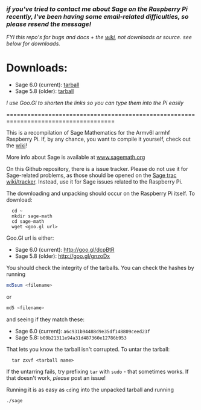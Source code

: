 ### *if you've tried to contact me about Sage on the Raspberry Pi recently, I've been having some email-related difficulties, so please resend the message!* 
*FYI this repo's for bugs and docs + the [wiki](http://github.com/ArchimedesPi/SageMathematics-raspi/wiki/), not downloads or source. see below for downloads.*

Downloads:
===========
  * Sage 6.0 (current): [tarball](http://goo.gl/dcpBtR)
  * Sage 5.8 (older): [tarball](http://goo.gl/gnzoDx)

*I use Goo.Gl to shorten the links so you can type them into the Pi _easily_*


=====================================================================================

This is a recompilation of Sage Mathematics for the Armv6l armhf Raspberry Pi.
If, by any chance, you want to compile it yourself, check out the [wiki](http://github.com/ArchimedesPi/SageMathematics-raspi/wiki/)!


More info about Sage is available at www.sagemath.org

On this Github repository, there is a issue tracker.
Please do not use it for Sage-related problems, as those should be opened on the [Sage trac wiki/tracker](http://trac.sagemath.org).
Instead, use it for Sage issues related to the Raspberry Pi.

The downloading and unpacking should occur on the Raspberry Pi itself.
To download:

````
  cd ~
  mkdir sage-math
  cd sage-math
  wget <goo.gl url>
````  
Goo.Gl url is either:

  * Sage 6.0 (current): http://goo.gl/dcpBtR
  * Sage 5.8 (older): http://goo.gl/gnzoDx

You should check the integrity of the tarballs. You can check the hashes by running
```bash
md5sum <filename>
```
or
```bash
md5 <filename>
```
and seeing if they match these:

* Sage 6.0 (current): `a6c931b94488d9e35df148809ceed23f`
* Sage 5.8: `b09b21311e94a31d487360e12786b953`

That lets you know the tarball isn't corrupted.
To untar the tarball:

````
  tar zxvf <tarball name>
````

If the untarring fails, try prefixing `tar` with `sudo` - that sometimes works.
If that doesn't work, *please* post an issue!

Running it is as easy as `cd`ing into the unpacked tarball and running
```bash
./sage
```
